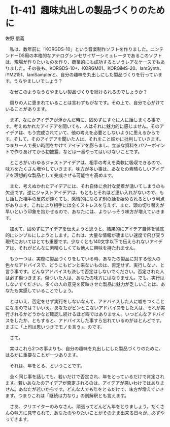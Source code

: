# 【1-41】趣味丸出しの製品づくりのために

<div class="author">佐野 信義</div>

　私は、数年前に「KORGDS-10」という音楽制作ソフトを作りました。ニンテンドーDS用の本格的なアナログシンセサイザーシミュレータであるこのソフトは、現場が作りたいものを作り、商業的にも成功するというレアなケースでもありました。その後も、KORGDS-10+、KORGM01、KORGiMS-20、IamSynth、iYM2151、IamSamplerと、自分の趣味を丸出しにした製品づくりを行っています。うらやましいでしょう？

　なぜこのようなうらやましい製品づくりを続けられるのでしょうか？

　周りの人に恵まれていることは言わずもがなです。その上で、自分で心がけていることがあります。

　まず、なにかアイデアが浮かんだ時に、固めずにすぐに人に話しまくる事です。考えぬかれたアイデアを聞いても、人はそれに魅力的に感じません。そのアイデアは、もう完成されていて、他の考えを必要としないように思えるからです。そして、そのアイデアを聞いた人は、それをこと細かに批判していきます。つまり一人で長い時間をかけてアイデアを膨らまし、立派な資料をパワーポイントで作りあげてから初披露、などは一番やってはいけないことです。

　ところがいわゆるジャストアイデアは、相手の考えを柔軟に吸収できるので、味方をたくさん増やしていきます。味方が多い事は、あなたの素晴らしいアイデアを理想的な製品として完成させる可能性を高めます。

　また、考えぬかれたアイデアには、それ自体に余計な愛着が湧いてしまうのも欠点です。逆にジャストアイデアは、もともとそれほど思い入れがないので、もし話した相手の反応が鈍くても、感情的にならず別の話を始められるという利点があります。これにより相手には全くストレスを与えず、また、頭の切り替えが早いという印象を抱かせるので、あなたには、よりいっそう味方が増えていきます。

　加えて、固めずにアイデアを伝えようと思うと、結果的にアイデア自体を徹底的にシンプルにしようとします。これは、大量な情報が凄まじい速度で飛び交う現代においてはとても重要です。少なくとも140文字以下で伝えられないアイデアは、それがどんなに素晴らしくても他人に興味を持たれません。

　もう一つは、実際に製品づくりをしている時、あなたの製品に対する他人の色々なアドバイスで、どうにもピンと来ないものは、否定せず、実行しない、と言う事です。どんなアドバイスも決して否定はしないでください。否定された人は必ず傷つきます。傷ついた人は、あなたの味方にはなりません。でも、実行はしないでください。多くの人の意見を反映させた製品に魅力が乏しいことは、あなたも実感していることでしょう。

　とはいえ、否定をせず実行をしないなんて、アドバイスした人に嘘をつくことになるのでは？いいえ、あなたがピンとこないアドバイスをした人は、それが実行されるかどうかなど確認し続けるほど暇ではありません。いつどんなアドバイスをしたか、ともすると、アドバイスした事すら忘れているのがほとんどです。まさに「上司は思いつきでモノを言う」、のです。

　さて。

　実はこれら2つの事よりも、自分の趣味を丸出しにした製品づくりのために、はるかに重要なことが一つあります。

　それは、年をとる、ということです。

　全く同じ事を話しても、若いだけで否定され、年をとっているだけで肯定されます。若いあなたのアイデアが否定されるのは、アイデアが悪いわけではありません。あなたが若いからです。どんな人でも年をとるだけで、味方が増えていきます。つまりこれは「継続は力なり」の別解釈とも言えます。

　さあ、クリエイターのみなさん、頑張ってどんどん年をとりましょう。たくさんの味方に見守られて、あなたのやりたいことがそのまま出来る日々が、必ずやってきます。
